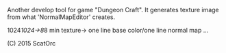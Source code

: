 Another develop tool for game "Dungeon Craft". It generates texture image from
what 'NormalMapEditor' creates.

1024*1024->8*8 min texture-> one line base color/one line normal map ...














(C) 2015 ScatOrc
